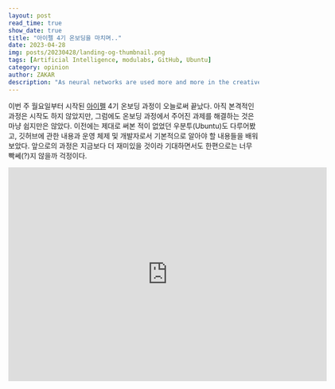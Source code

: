 ```yaml
---
layout: post
read_time: true
show_date: true
title: "아이펠 4기 온보딩을 마치며.."
date: 2023-04-28
img: posts/20230428/landing-og-thumbnail.png
tags: [Artificial Intelligence, modulabs, GitHub, Ubuntu]
category: opinion
author: ZAKAR
description: "As neural networks are used more and more in the creative process, text, images and even music are now created by AI, but who owns the copyright for those works?"
---
```

이번 주 월요일부터 시작된 [아이펠](https://aiffel.io/) 4기 온보딩 과정이 오늘로써 끝났다. 아직 본격적인 과정은 시작도 하지 않았지만, 그럼에도 온보딩 과정에서 주어진 과제를 해결하는 것은 마냥 쉽지만은 않았다. 이전에는 제대로 써본 적이 없었던 우분투(Ubuntu)도 다루어봤고, 깃허브에 관한 내용과 운영 체제 및 개발자로서 기본적으로 알아야 할 내용들을 배워보았다. 앞으로의 과정은 지금보다 더 재미있을 것이라 기대하면서도 한편으로는 너무 빡쎄(?)지 않을까 걱정이다.

<iframe width="640" height="430" src="https://www.youtube.com/embed/zlR_RhyKt1U" title="모두의 AI 학교 : 설립자가 소개하는 아이펠(AIFFEL)만의 장점" frameborder="0" allow="accelerometer; autoplay; clipboard-write; encrypted-media; gyroscope; picture-in-picture; web-share" allowfullscreen></iframe>